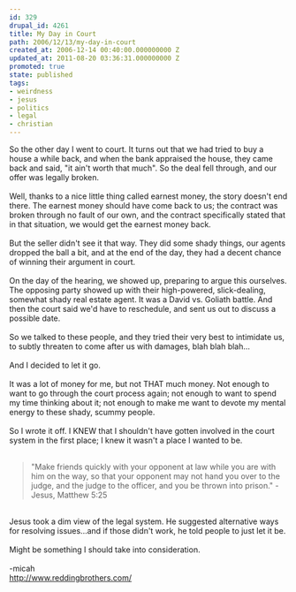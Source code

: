 ```yaml
---
id: 329
drupal_id: 4261
title: My Day in Court
path: 2006/12/13/my-day-in-court
created_at: 2006-12-14 00:40:00.000000000 Z
updated_at: 2011-08-20 03:36:31.000000000 Z
promoted: true
state: published
tags:
- weirdness
- jesus
- politics
- legal
- christian
---
```

So the other day I went to court. It turns out that we had tried to buy a house a while back, and when the bank appraised the house, they came back and said, "it ain't worth that much". So the deal fell through, and our offer was legally broken.<br /><br />Well, thanks to a nice little thing called earnest money, the story doesn't end there. The earnest money should have come back to us; the contract was broken through no fault of our own, and the contract specifically stated that in that situation, we would get the earnest money back.<br /><br />But the seller didn't see it that way. They did some shady things, our agents dropped the ball a bit, and at the end of the day, they had a decent chance of winning their argument in court.<br /><br />On the day of the hearing, we showed up, preparing to argue this ourselves. The opposing party showed up with their high-powered, slick-dealing, somewhat shady real estate agent. It was a David vs. Goliath battle. And then the court said we'd have to reschedule, and sent us out to discuss a possible date.<br /><br />So we talked to these people, and they tried their very best to intimidate us, to subtly threaten to come after us with damages, blah blah blah...<br /><br />And I decided to let it go.<br /><br />It was a lot of money for me, but not THAT much money. Not enough to want to go through the court process again; not enough to want to spend my time thinking about it; not enough to make me want to devote my mental energy to these shady, scummy people.<br /><br />So I wrote it off. I KNEW that I shouldn't have gotten involved in the court system in the first place; I knew it wasn't a place I wanted to be.<br /><br /><blockquote>"Make friends quickly with your opponent at law while you are with him on the way, so that your opponent may not hand you over to the judge, and the judge to the officer, and you be thrown into prison." - Jesus, Matthew 5:25</blockquote><br />Jesus took a dim view of the legal system. He suggested alternative ways for resolving issues...and if those didn't work, he told people to just let it be.<br /><br />Might be something I should take into consideration.<br /><br />-micah<br /><a href="http://www.reddingbrothers.com/">http://www.reddingbrothers.com/</a>
